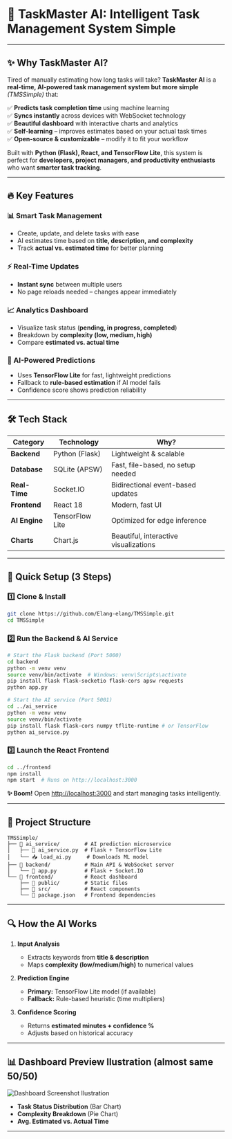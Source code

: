 # **🚀 TaskMaster AI: Intelligent Task Management System Simple**  

---

## **✨ Why TaskMaster AI?**  

Tired of manually estimating how long tasks will take? **TaskMaster AI** is a **real-time, AI-powered task management system but more simple** *(TMSSimple)* that:  

✅ **Predicts task completion time** using machine learning  
✅ **Syncs instantly** across devices with WebSocket technology  
✅ **Beautiful dashboard** with interactive charts and analytics  
✅ **Self-learning** – improves estimates based on your actual task times  
✅ **Open-source & customizable** – modify it to fit your workflow  

Built with **Python (Flask), React, and TensorFlow Lite**, this system is perfect for **developers, project managers, and productivity enthusiasts** who want **smarter task tracking**.  

---

## **🔥 Key Features**  

### **📊 Smart Task Management**  
- Create, update, and delete tasks with ease  
- AI estimates time based on **title, description, and complexity**  
- Track **actual vs. estimated time** for better planning  

### **⚡ Real-Time Updates**  
- **Instant sync** between multiple users  
- No page reloads needed – changes appear immediately  

### **📈 Analytics Dashboard**  
- Visualize task status (**pending, in progress, completed**)  
- Breakdown by **complexity (low, medium, high)**  
- Compare **estimated vs. actual time**  

### **🤖 AI-Powered Predictions**  
- Uses **TensorFlow Lite** for fast, lightweight predictions  
- Fallback to **rule-based estimation** if AI model fails  
- Confidence score shows prediction reliability  

---

## **🛠 Tech Stack**  

| **Category**       | **Technology** | **Why?** |
|-------------------|--------------|---------|
| **Backend**       | Python (Flask) | Lightweight & scalable |
| **Database**      | SQLite (APSW) | Fast, file-based, no setup needed |
| **Real-Time**     | Socket.IO | Bidirectional event-based updates |
| **Frontend**      | React 18 | Modern, fast UI |
| **AI Engine**     | TensorFlow Lite | Optimized for edge inference |
| **Charts**        | Chart.js | Beautiful, interactive visualizations |

---

## **🚀 Quick Setup (3 Steps)**  

### **1️⃣ Clone & Install**  
```bash
git clone https://github.com/Elang-elang/TMSSimple.git
cd TMSSimple
```

### **2️⃣ Run the Backend & AI Service**  
```bash
# Start the Flask backend (Port 5000)
cd backend
python -m venv venv
source venv/bin/activate  # Windows: venv\Scripts\activate
pip install flask flask-socketio flask-cors apsw requests
python app.py

# Start the AI service (Port 5001)
cd ../ai_service
python -m venv venv
source venv/bin/activate
pip install flask flask-cors numpy tflite-runtime # or TensorFlow
python ai_service.py
```

### **3️⃣ Launch the React Frontend**  
```bash
cd ../frontend
npm install
npm start  # Runs on http://localhost:3000
```

**✨ Boom!** Open [http://localhost:3000](http://localhost:3000) and start managing tasks intelligently.  

---

## **📂 Project Structure**  

```
TMSSimple/
├── 📁 ai_service/        # AI prediction microservice
│   ├── 🤖 ai_service.py  # Flask + TensorFlow Lite
│   └── 📥 load_ai.py     # Downloads ML model
├── 📁 backend/           # Main API & WebSocket server
│   └── 🚀 app.py         # Flask + Socket.IO
└── 📁 frontend/          # React dashboard
    ├── 📁 public/        # Static files
    ├── 📁 src/           # React components
    └── 📄 package.json   # Frontend dependencies
```

---

## **🔍 How the AI Works**  

1. **Input Analysis**  
   - Extracts keywords from **title & description**  
   - Maps **complexity (low/medium/high)** to numerical values  

2. **Prediction Engine**  
   - **Primary:** TensorFlow Lite model (if available)  
   - **Fallback:** Rule-based heuristic (time multipliers)  

3. **Confidence Scoring**  
   - Returns **estimated minutes + confidence %**  
   - Adjusts based on historical accuracy  

---

## **📊 Dashboard Preview Ilustration (almost same 50/50)**  

![Dashboard Screenshot Ilustration](https://encrypted-tbn0.gstatic.com/images?q=tbn:ANd9GcRnpblzerH29ISuxSABNDb6EC9nerXbVjyvvCaZQgApWhNheRfRyDgO9uIk&s=10)  

- **Task Status Distribution** (Bar Chart)  
- **Complexity Breakdown** (Pie Chart)  
- **Avg. Estimated vs. Actual Time**  

---
